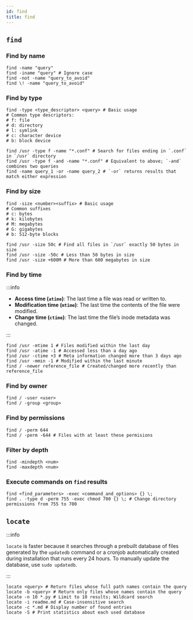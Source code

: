 ```yaml
---
id: find
title: find
---
```


## `find`

### Find by name

```shell
find -name "query"
find -iname "query" # Ignore case
find -not -name "query_to_avoid"
find \! -name "query_to_avoid"
```

### Find by type

```shell
find -type <type_descriptor> <query> # Basic usage
# Common type descriptors:
# f: file
# d: directory
# l: symlink
# c: character device
# b: block device

find /usr -type f -name "*.conf" # Search for files ending in `.conf` in `/usr` directory
find /usr -type f -and -name "*.conf" # Equivalent to above; `-and` combines two queries
find -name query_1 -or -name query_2 # `-or` returns results that match either expression

```

### Find by size

```shell
find -size <number><suffix> # Basic usage
# Common suffixes
# c: bytes
# k: kilobytes
# M: megabytes
# G: gigabytes
# b: 512-byte blocks

find /usr -size 50c # Find all files in `/usr` exactly 50 bytes in size
find /usr -size -50c # Less than 50 bytes in size
find /usr -size +600M # More than 600 megabytes in size

```

### Find by time

:::info

- **Access time (`atime`)**: The last time a file was read or written to.
- **Modification time (`mtime`)**: The last time the contents of the file were modified.
- **Change time (`ctime`)**: The last time the file’s inode metadata was changed.

:::

```shell
find /usr -mtime 1 # Files modified within the last day
find /usr -atime -1 # Accessed less than a day ago
find /usr -ctime +3 # Meta information changed more than 3 days ago
find /usr -mmin -1 # Modified within the last minute
find / -newer reference_file # Created/changed more recently than reference_file
```

### Find by owner

```shell
find / -user <user>
find / -group <group>
```

### Find by permissions

```shell
find / -perm 644
find / -perm -644 # Files with at least these permisions
```

### Filter by depth

```shell
find -mindepth <num>
find -maxdepth <num>
```

### Execute commands on `find` results

```shell
find <find_parameters> -exec <command_and_options> {} \;
find . -type d -perm 755 -exec chmod 700 {} \; # Change directory permissions from 755 to 700
```

## `locate`

:::info

`locate` is faster because it searches through a prebuilt database of files generated by the `updatedb` command or a cronjob automatically created during installation that runs every 24 hours. To manually update the database, use `sudo updatedb`.

:::

```shell
locate <query> # Return files whose full path names contain the query
locate -b <query> # Return only files whose names contain the query
locate -n 10 *.py # Limit to 10 results; Wildcard search
locate -i readme.md # Case-insensitive search
locate -c *.md # Display number of found entries
locate -S # Print statistics about each used database
```
